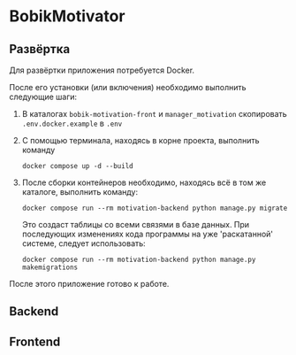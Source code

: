 # BobikMotivator

## Развёртка

Для развёртки приложения потребуется Docker.

После его установки (или включения) необходимо выполнить следующие шаги:

1. В каталогах `bobik-motivation-front` и `manager_motivation` cкопировать `.env.docker.example` в `.env`
2. С помощью терминала, находясь в корне проекта, выполнить команду

    ```shell
    docker compose up -d --build
    ```

3. После сборки контейнеров необходимо, находясь всё в том же каталоге, выполнить команду:

    ```shell
    docker compose run --rm motivation-backend python manage.py migrate
    ```

    Это создаст таблицы со всеми связями в базе данных.
    При последующих изменениях кода программы на уже 'раскатанной' системе, следует использовать:

    ```shell
    docker compose run --rm motivation-backend python manage.py makemigrations
    ```

После этого приложение готово к работе.

## Backend

## Frontend
